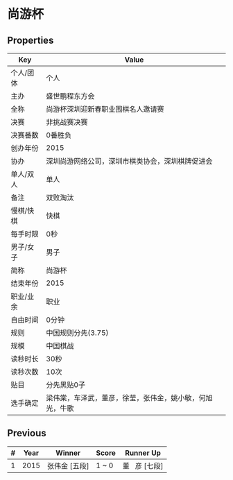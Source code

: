 # 尚游杯

## Properties

| Key | Value |
| --- | ----- |
| 个人/团体 | 个人 |
| 主办 | 盛世鹏程东方会 |
| 全称 | 尚游杯深圳迎新春职业围棋名人邀请赛 |
| 决赛 | 非挑战赛决赛 |
| 决赛番数 | 0番胜负 |
| 创办年份 | 2015 |
| 协办 | 深圳尚游网络公司，深圳市棋类协会，深圳棋牌促进会 |
| 单人/双人 | 单人 |
| 备注 | 双败淘汰 |
| 慢棋/快棋 | 快棋 |
| 每手时限 | 0秒 |
| 男子/女子 | 男子 |
| 简称 | 尚游杯 |
| 结束年份 | 2015 |
| 职业/业余 | 职业 |
| 自由时间 | 0分钟 |
| 规则 | 中国规则分先(3.75) |
| 规模 | 中国棋战 |
| 读秒时长 | 30秒 |
| 读秒次数 | 10次 |
| 贴目 | 分先黑贴0子 |
| 选手确定 | 梁伟棠，车泽武，董彦，徐莹，张伟金，姚小敏，何旭光，牛歌 |

## Previous

| # | Year | Winner | Score | Runner Up |
| --- | --- | --- | --- | --- |
| 1 | 2015 | 张伟金 [五段] | 1 ~ 0 | 董   彦 [七段] |

